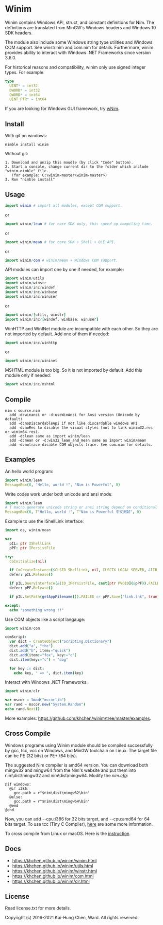 # Winim
Winim contains Windows API, struct, and constant definitions for Nim. The definitions are translated from MinGW's Windows headers and Windows 10 SDK headers.

The module also include some Windows string type utilities and Windows COM support. See winstr.nim and com.nim for details. Furthermore, winim provides ability to interact with Windows .NET Frameworks since version 3.6.0.

For historical reasons and compatibility, winim only use signed integer types. For example:
```nim
type
  UINT* = int32
  DWORD* = int32
  QWORD* = int64
  UINT_PTR* = int64
```

If you are looking for Windows GUI framework, try [wNim](https://github.com/khchen/wNim).

## Install
With git on windows:

    nimble install winim

Without git:

    1. Download and unzip this moudle (by click "Code" button).
    2. Start a console, change current dir to the folder which include "winim.nimble" file.
       (for example: C:\winim-master\winim-master>)
    3. Run "nimble install"

## Usage
```nim
import winim # import all modules, except COM support.
```
or
```nim
import winim/lean # for core SDK only, this speed up compiling time.
```
or
```nim
import winim/mean # for core SDK + Shell + OLE API.
```
or
```nim
import winim/com # winim/mean + Windows COM support.
```

API modules can import one by one if needed, for example:
```nim
import winim/utils
import winim/winstr
import winim/inc/windef
import winim/inc/winbase
import winim/inc/winuser
```
or
```nim
import winim/[utils, winstr]
import winim/inc/[windef, winbase, winuser]
```

WinHTTP and WinINet module are incompatible with each other. So they are not imported by default. Add one of them if needed:
```nim
import winim/inc/winhttp
```
or
```nim
import winim/inc/wininet
```

MSHTML module is too big. So it is not imported by default.
Add this module only if needed:
```nim
import winim/inc/mshtml
```

## Compile
    nim c source.nim
      add -d:winansi or -d:useWinAnsi for Ansi version (Unicode by default)
      add -d:noDiscardableApi if not like discardable windows API
      add -d:noRes to disable the visual styles (not to link winim32.res or winim64.res).
      add -d:lean same as import winim/lean
      add -d:mean or -d:win32_lean_and_mean same as import winim/mean
      add -d:notrace disable COM objects trace. See com.nim for details.

## Examples
An hello world program:
```nim
import winim/lean
MessageBox(0, "Hello, world !", "Nim is Powerful", 0)
```

Write codes work under both unicode and ansi mode:
```nim
import winim/lean
# T macro generate unicode string or ansi string depend on conditional symbol: useWinAnsi.
MessageBox(0, T"Hello, world !", T"Nim is Powerful 中文測試", 0)
```

Example to use the IShellLink interface:
```nim
import os, winim/mean

var
  pIL: ptr IShellLink
  pPF: ptr IPersistFile

try:
  CoInitialize(nil)

  if CoCreateInstance(&CLSID_ShellLink, nil, CLSCTX_LOCAL_SERVER, &IID_IShellLink, cast[ptr PVOID](&pIL)).FAILED: raise
  defer: pIL.Release()

  if pIL.QueryInterface(&IID_IPersistFile, cast[ptr PVOID](&pPF)).FAILED: raise
  defer: pPF.Release()

  if pIL.SetPath(getAppFilename()).FAILED or pPF.Save("link.lnk", true).FAILED: raise

except:
  echo "something wrong !!"
```

Use COM objects like a script langauge:
```nim
import winim/com

comScript:
  var dict = CreateObject("Scripting.Dictionary")
  dict.add("a", "the")
  dict.add("b", item:="quick")
  dict.add(item:="fox", key:="c")
  dict.item(key:="c") = "dog"

  for key in dict:
    echo key, " => ", dict.item(key)
```

Interact with Windows .NET Frameworks.
```nim
import winim/clr

var mscor = load("mscorlib")
var rand = mscor.new("System.Random")
echo rand.Next()
```

More examples: https://github.com/khchen/winim/tree/master/examples.

## Cross Compile
Windows programs using Winim module should be compiled successfully by gcc, tcc, vcc on Windows, and MinGW toolchain on Linux. The target file can be PE (32 bits) or PE+ (64 bits).

The suggested Nim compiler is amd64 version. You can download both mingw32 and mingw64 from the Nim's website and put them into nim\dist\mingw32 and nim\dist\mingw64. Modify the *nim.cfg*:

    @if windows:
      @if i386:
        gcc.path = r"$nim\dist\mingw32\bin"
      @else:
        gcc.path = r"$nim\dist\mingw64\bin"
      @end
    @end

Now, you can add --cpu:i386 for 32 bits target, and --cpu:amd64 for 64 bits target. To use tcc (Tiny C Compiler), [here](https://github.com/khchen/winim/tree/master/tcclib) are some more information.

To cross compile from Linux or macOS. Here is the [instruction](https://nim-lang.github.io/Nim/nimc.html#cross-compilation-for-windows).

## Docs
* https://khchen.github.io/winim/winim.html
* https://khchen.github.io/winim/utils.html
* https://khchen.github.io/winim/winstr.html
* https://khchen.github.io/winim/com.html
* https://khchen.github.io/winim/clr.html

## License
Read license.txt for more details.

Copyright (c) 2016-2021 Kai-Hung Chen, Ward. All rights reserved.
